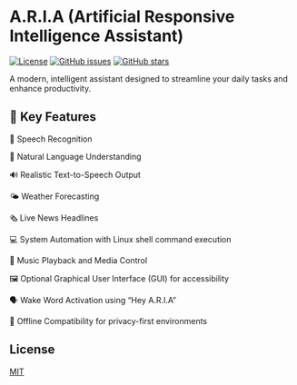 # A.R.I.A (Artificial Responsive Intelligence Assistant)

[![License](https://img.shields.io/badge/License-MIT-blue.svg)](LICENSE)
[![GitHub issues](https://img.shields.io/github/issues/v-k-19/A.R.I.A)](https://github.com/v-k-19/A.R.I.A/issues)
[![GitHub stars](https://img.shields.io/github/stars/v-k-19/A.R.I.A)](https://github.com/v-k-19/A.R.I.A/stargazers)

A modern, intelligent assistant designed to streamline your daily tasks and enhance productivity.

## 🌟 Key Features

🎤 Speech Recognition 

🧠 Natural Language Understanding 

🔊 Realistic Text-to-Speech Output 

🌤️ Weather Forecasting 

🗞️ Live News Headlines 

💻 System Automation with Linux shell command execution

🎵 Music Playback and Media Control

🖼️ Optional Graphical User Interface (GUI) for accessibility

🗣️ Wake Word Activation using “Hey A.R.I.A”

🔐 Offline Compatibility for privacy-first environments

## License

[MIT](https://choosealicense.com/licenses/mit/)